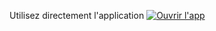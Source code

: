 

Utilisez directement l'application
[![Ouvrir l'app](https://img.shields.io/badge/Ouvrir%20l%27app-OrthoScale-blue)](https://450ppm.github.io/OrthoScale/)
